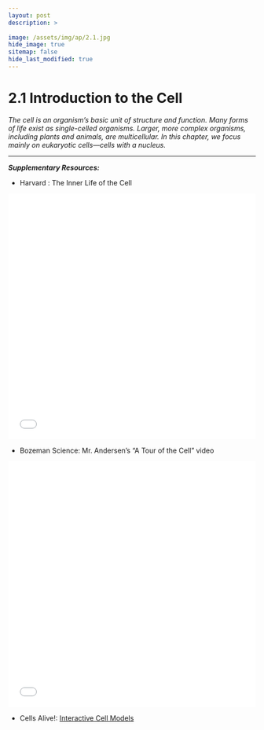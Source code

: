```yaml
---
layout: post
description: >
  
image: /assets/img/ap/2.1.jpg
hide_image: true
sitemap: false
hide_last_modified: true
---
```


# 2.1 Introduction to the Cell

*The cell is an organism’s basic unit of structure and function. Many forms of life exist as single-celled organisms. Larger, more complex organisms, including plants and animals, are multicellular. In this chapter, we focus mainly on eukaryotic cells—cells with a nucleus.*

---

***Supplementary Resources:*** 

- Harvard :  The Inner Life of the Cell

<iframe src="//player.bilibili.com/player.html?isOutside=true&aid=112829294315197&bvid=BV1CS84eJEm4&cid=500001623540772&p=1&high_quality=1&danmaku=0&autoplay=0" allowfullscreen="allowfullscreen" width="100%" height="500" scrolling="no" frameborder="0" sandbox="allow-top-navigation allow-same-origin allow-forms allow-scripts"></iframe>

- Bozeman Science:  Mr. Andersen’s “A Tour of the Cell” video

<iframe src="//player.bilibili.com/player.html?isOutside=true&aid=112829294184582&bvid=BV1AS84eJEHo&cid=500001623539439&p=1&high_quality=1&danmaku=0&autoplay=0" allowfullscreen="allowfullscreen" width="100%" height="500" scrolling="no" frameborder="0" sandbox="allow-top-navigation allow-same-origin allow-forms allow-scripts"></iframe>

- Cells Alive!:  [Interactive Cell Models](https://cellsalive.com/index.html)

